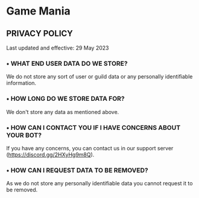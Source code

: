 # Game Mania

## PRIVACY POLICY

Last updated and effective: 29 May 2023

### • WHAT END USER DATA DO WE STORE?

We do not store any sort of user or guild data or any personally identifiable information.

### • HOW LONG DO WE STORE DATA FOR?

We don't store any data as mentioned above.

### • HOW CAN I CONTACT YOU IF I HAVE CONCERNS ABOUT YOUR BOT?

If you have any concerns, you can contact us in our support server (https://discord.gg/2HXyHg9m8Q).

### • HOW CAN I REQUEST DATA TO BE REMOVED?

As we do not store any personally identifiable data you cannot request it to be removed.
